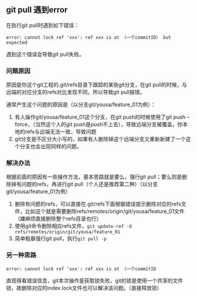 ## git pull 遇到error

在执行git pull时遇到如下错误：

```shell
error: cannot lock ref 'xxx': ref xxx is at （一个commitID） but expected
```

遇到这个错误会导致git pull失败。

### 问题原因

原因是你这个git工程的.git/refs目录下跟踪的某些git分支，在git pull的时候，与远端的对应分支的refs对比发现不同，所以导致git pull报错。

通常产生这个问题的原因是（以分支git/yousa/feature_01为例）：

1. 有人操作git/yousa/feature_01这个分支，在git push的时候使用了git push –force，（当然这个人的git push是push不上去），导致远端分支被覆盖，你本地的refs与远端无法一致，导致问题
2. git分支是不区分大小写的，如果有人删除掉这个远端分支又重新新建了一个这个分支也会出现同样的问题。



### 解决办法

根据前面的原因有一些操作方法，基本思路就是要么，强行git pull；要么则是删除掉有问题的refs，再进行git pull（个人还是推荐第二种）（以分支git/yousa/feature_01为例）

1. 删除有问题的refs，可以直接在.git/refs下面根据错误提示删除对应的refs文件，比如这个就是需要删除refs/remotes/origin/git/yousa/feature_01文件（嫌麻烦直接删除整个refs目录也行）
2. 使用git命令删除相应refs文件，`git update-ref -d refs/remotes/origin/git/yousa/feature_01`
3. 简单粗暴强行git pull，执行`git pull -p`



### 另一种思路

```
error: cannot lock ref 'xxx': ref xxx is at （一个commitID
```

直观得看错误信息，git本次操作是获取锁失败，git的锁是使用一个共享的文件锁，故删除对应的index.lock文件也可以解决该问题。（直接释放锁）